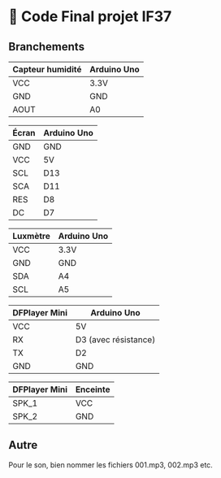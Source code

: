 # 🐨 Code Final projet IF37
## Branchements
| Capteur humidité | Arduino Uno | 
|------------------|-------------|
| VCC              | 3.3V        |
| GND              | GND         | 
| AOUT             | A0          |

| Écran | Arduino Uno |
|-------|-------------|
| GND   | GND         |
| VCC   | 5V          |
| SCL   | D13         |
| SCA   | D11         |
| RES   | D8          |
| DC    | D7          | 

| Luxmètre   | Arduino Uno |
|------------| ----------- |
| VCC        | 3.3V        |
| GND        | GND         |
| SDA        | A4          |
| SCL        | A5          |

| DFPlayer Mini | Arduino Uno          |
|---------------|----------------------|
| VCC           | 5V                   |
| RX            | D3 (avec résistance) |
| TX            | D2                   |
| GND           | GND                  |

| DFPlayer Mini | Enceinte |
|---------------|----------|
| SPK_1         | VCC      |
| SPK_2         | GND      |

## Autre
Pour le son, bien nommer les fichiers 001.mp3, 002.mp3 etc.
